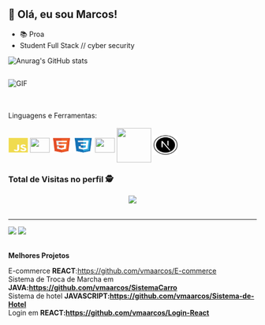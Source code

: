 ## 👋 Olá, eu sou Marcos!

- 📚 Proa
- Student Full Stack // cyber security
  
 ![Anurag's GitHub stats](https://github-readme-stats.vercel.app/api?username=vmaarcos&show_icons=true&theme=radical)
 ##
![GIF](https://media.giphy.com/media/iIqmM5tTjmpOB9mpbn/giphy.gif)

<br />




<br />
Linguagens e Ferramentas:
<div style="display: inline_block"><br>
  <img align="center"  height="30" width="40" src="https://raw.githubusercontent.com/devicons/devicon/master/icons/javascript/javascript-plain.svg">
    <img align="center"  height="30" width="40" src="https://raw.githubusercontent.com/jmnote/z-icons/master/svg/java.svg">
  <img align="center" height="30" width="40" src="https://raw.githubusercontent.com/devicons/devicon/master/icons/html5/html5-original.svg">
  <img align="center" height="30" width="40" src="https://raw.githubusercontent.com/devicons/devicon/master/icons/css3/css3-original.svg">
    <img align="center" height="30" width="40" src="https://raw.githubusercontent.com/danielcranney/readme-generator/main/public/icons/skills/react-colored.svg">
  <img align="center"  height="70" width="70"src="https://cdn.jsdelivr.net/gh/devicons/devicon/icons/tailwindcss/tailwindcss-original-wordmark.svg" />
   <img align="center"  height="40" width="50"src="https://github.com/Pedro-Murilo/icons-for-readme/blob/main/.github/nextjs-icon.svg" alt="NextJS Icon" />
      
      
   ### Total de Visitas no perfil :detective: <br/>

 <p align="center"> 
   <img alingn="center" src="https://profile-counter.glitch.me/vmaarcos/count.svg" />
 </p>
 
 
  
  ##
 <hr>
<div> 
  <a href="https://www.instagram.com/v.maarcos_/" target="_blank"><img src="https://img.shields.io/badge/-Instagram-%23E4405F?style=for-the-badge&logo=instagram&logoColor=white" target="_blank"></a>
  <a href="https://www.linkedin.com/in/marcos-vinicios-02174b24b/" target="_blank"><img src="https://img.shields.io/badge/-LinkedIn-%230077B5?style=for-the-badge&logo=linkedin&logoColor=white" target="_blank"></a> 
</div>
<br/>

**Melhores Projetos**<br/>

E-commerce **REACT**:https://github.com/vmaarcos/E-commerce <br/>
Sistema de Troca de Marcha em **JAVA:https://github.com/vmaarcos/SistemaCarro** <br/>
Sistema de hotel **JAVASCRIPT:https://github.com/vmaarcos/Sistema-de-Hotel** <br/>
Login em **REACT:https://github.com/vmaarcos/Login-React**

